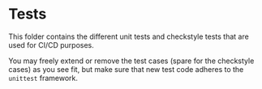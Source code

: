 # Tests

This folder contains the different unit tests and checkstyle tests that are used for CI/CD purposes.

You may freely extend or remove the test cases (spare for the checkstyle cases) as you see fit, but make sure that
new test code adheres to the `unittest` framework.
